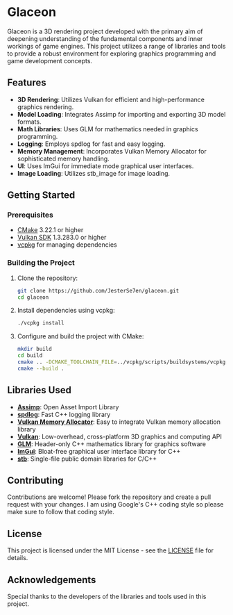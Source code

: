 # Glaceon

Glaceon is a 3D rendering project developed with the primary aim of deepening understanding of the fundamental components and inner workings of game engines.
This project utilizes a range of libraries and tools to provide a robust environment for exploring graphics programming and game development concepts.

## Features

- **3D Rendering**: Utilizes Vulkan for efficient and high-performance graphics rendering.
- **Model Loading**: Integrates Assimp for importing and exporting 3D model formats.
- **Math Libraries**: Uses GLM for mathematics needed in graphics programming.
- **Logging**: Employs spdlog for fast and easy logging.
- **Memory Management**: Incorporates Vulkan Memory Allocator for sophisticated memory handling.
- **UI**: Uses ImGui for immediate mode graphical user interfaces.
- **Image Loading**: Utilizes stb_image for image loading.

## Getting Started

### Prerequisites

- [CMake](https://cmake.org/) 3.22.1 or higher
- [Vulkan SDK](https://vulkan.lunarg.com/) 1.3.283.0 or higher
- [vcpkg](https://github.com/microsoft/vcpkg) for managing dependencies

### Building the Project

1. Clone the repository:
    ```sh
    git clone https://github.com/JesterSe7en/glaceon.git
    cd glaceon
    ```

2. Install dependencies using vcpkg:
    ```sh
    ./vcpkg install
    ```

3. Configure and build the project with CMake:
    ```sh
    mkdir build
    cd build
    cmake .. -DCMAKE_TOOLCHAIN_FILE=../vcpkg/scripts/buildsystems/vcpkg.cmake
    cmake --build .
    ```

## Libraries Used

- **[Assimp](https://github.com/assimp/assimp)**: Open Asset Import Library
- **[spdlog](https://github.com/gabime/spdlog)**: Fast C++ logging library
- **[Vulkan Memory Allocator](https://github.com/GPUOpen-LibrariesAndSDKs/VulkanMemoryAllocator)**: Easy to integrate Vulkan memory allocation library
- **[Vulkan](https://www.khronos.org/vulkan/)**: Low-overhead, cross-platform 3D graphics and computing API
- **[GLM](https://github.com/g-truc/glm)**: Header-only C++ mathematics library for graphics software
- **[ImGui](https://github.com/ocornut/imgui)**: Bloat-free graphical user interface library for C++
- **[stb](https://github.com/nothings/stb)**: Single-file public domain libraries for C/C++

## Contributing

Contributions are welcome! Please fork the repository and create a pull request with your changes. I am using Google's C++ coding style so please make sure to follow that coding style.
## License

This project is licensed under the MIT License - see the [LICENSE](LICENSE) file for details.

## Acknowledgements

Special thanks to the developers of the libraries and tools used in this project.